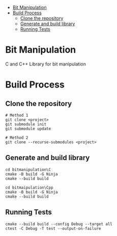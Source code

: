 - [Bit Manipulation](#bit-manipulation)
- [Build Process](#build-process)
  - [Clone the repository](#clone-the-repository)
  - [Generate and build library](#generate-and-build-library)
  - [Running Tests](#running-tests)

# Bit Manipulation

C and C++ Library for bit manipulation

# Build Process

## Clone the repository

```
# Method 1
git clone <project>
git submodule init
git submodule update

# Method 2
git clone --recurse-submodules <project>
```

## Generate and build library

```
cd bitmanipulation\C
cmake -B build -G Ninja
cmake --build build

cd bitmaipulation\Cpp
cmake -B build -G Ninja
cmake --build build
```

## Running Tests

```
cmake --build build --config Debug --target all
ctest -C Debug -T test --output-on-failure
```
